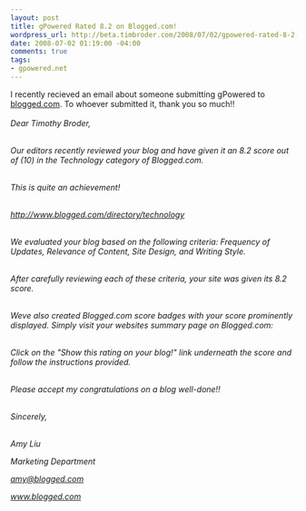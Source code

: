 ```yaml
--- 
layout: post
title: gPowered Rated 8.2 on Blogged.com!
wordpress_url: http://beta.timbroder.com/2008/07/02/gpowered-rated-8-2-on-blogged-com/
date: 2008-07-02 01:19:00 -04:00
comments: true
tags: 
- gpowered.net
---
```

I recently recieved an email about someone submitting gPowered to <a href="http://www.blogged.com/blogs/gpowered-by-the-power-of-google.html">blogged.com</a>.  To whoever submitted it, thank you so much!!<br /><br />
<i>
Dear Timothy Broder,<br /><br />

 

Our editors recently reviewed your blog and have given it an 8.2 score out of (10) in the Technology category of Blogged.com.<br /><br />

This is quite an achievement!<br /><br />

 
<a href="
http://www.blogged.com/directory/technology">
http://www.blogged.com/directory/technology</a><br /><br />

 

We evaluated your blog based on the following criteria: Frequency of Updates, Relevance of Content, Site Design, and Writing Style.<br /><br />

After carefully reviewing each of these criteria, your site was given its 8.2 score.<br /><br />

 

Weve also created Blogged.com score badges with your score prominently displayed.  Simply visit your websites summary page on Blogged.com:<br /><br />

 

 

Click on the "Show this rating on your blog!" link underneath the score and follow the instructions provided.<br /><br />

 

 

Please accept my congratulations on a blog well-done!!<br /><br />

 

 

Sincerely,<br /><br />

 

 

Amy Liu<br />

Marketing Department<br />

amy@blogged.com<br />

www.blogged.com<br /><br /></i>
